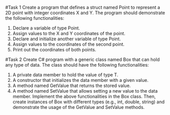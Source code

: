 #Task 1
Create a program that defines a struct named Point to represent a 2D point with integer coordinates X and Y. The program should demonstrate the following functionalities:

1. Declare a variable of type Point.
2. Assign values to the X and Y coordinates of the point.
3. Declare and initialize another variable of type Point.
4. Assign values to the coordinates of the second point.
5. Print out the coordinates of both points.


#Task 2
Create C# program with a generic class named Box<T> that can hold any type of data. The class should have the following functionalities:
1. A private data member to hold the value of type T.
2. A constructor that initializes the data member with a given value.
3. A method named GetValue that returns the stored value.
4. A method named SetValue that allows setting a new value to the data member.
Implement the above functionalities in the Box<T> class. Then, create instances of Box<T> with different types (e.g., int, double, string) and demonstrate the usage of the GetValue and SetValue methods.